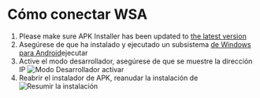 # Cómo conectar WSA
1. Please make sure APK Installer has been updated to [the latest version](https://www.microsoft.com/store/productId/9P2JFQ43FPPG "APK Installer")
2. Asegúrese de que ha instalado y ejecutado un subsistema [de Windows para Android](https://www.microsoft.com/store/productId/9P3395VX91NR)ejecutar
3. Active el modo desarrollador, asegúrese de que se muestre la dirección IP ![
Modo Desarrollador activar
](https://raw.githubusercontent.com/Paving-Base/APK-Installer/screenshots/Documents/Tutorials/How%20To%20Connect%20WSA/Images/Snipaste_2022-10-02_19-02-09.png)
4. Reabrir el instalador de APK, reanudar la instalación de ![Resumir la instalación](https://raw.githubusercontent.com/Paving-Base/APK-Installer/screenshots/Documents/Tutorials/How%20To%20Connect%20WSA/Images/Snipaste_2022-10-02_17-34-04.png)
